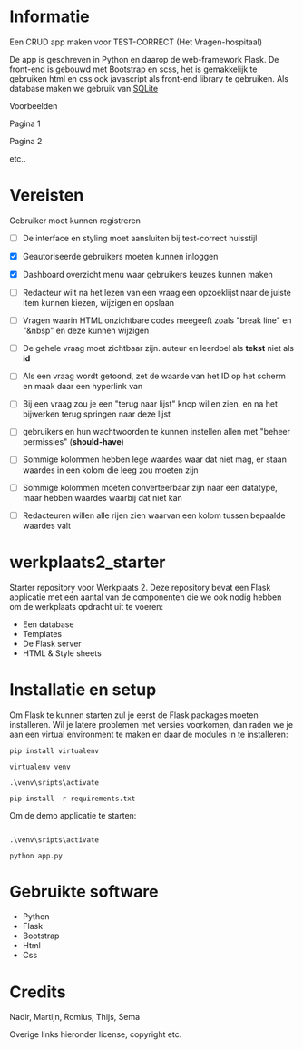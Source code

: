 # Informatie

Een CRUD app maken voor TEST-CORRECT (Het Vragen-hospitaal) 

De app is geschreven in Python en daarop de web-framework Flask. De front-end is gebouwd met Bootstrap en scss, het is gemakkelijk te gebruiken html en css ook javascript als front-end library te gebruiken. Als database maken we gebruik van [SQLite](https://www.sqlite.org/index.html) 

Voorbeelden

Pagina 1

Pagina 2

etc..

# Vereisten

~~Gebruiker moet kunnen registreren~~
- [ ] De interface en styling moet aansluiten bij test-correct huisstijl
- [x] Geautoriseerde gebruikers moeten kunnen inloggen
- [x] Dashboard overzicht menu waar gebruikers keuzes kunnen maken
- [ ] Redacteur wilt na het lezen van een vraag een opzoeklijst naar de juiste item kunnen kiezen, wijzigen en opslaan
- [ ] Vragen waarin HTML onzichtbare codes meegeeft zoals "break line" en "&nbsp" en deze kunnen wijzigen
- [ ] De gehele vraag moet zichtbaar zijn. auteur en leerdoel als <b>tekst</b> niet als <b>id</b>
- [ ] Als een vraag wordt getoond, zet de waarde van het ID op het scherm en maak daar een hyperlink van
- [ ] Bij een vraag zou je een "terug naar lijst" knop willen zien, en na het bijwerken terug springen naar deze lijst
- [ ] gebruikers en hun wachtwoorden te kunnen instellen allen met "beheer permissies" (<b>should-have</b>)
- [ ] Sommige kolommen hebben lege waardes waar dat niet mag, er staan waardes in een kolom die leeg zou moeten zijn
- [ ] Sommige kolommen moeten converteerbaar zijn naar een datatype, maar hebben waardes waarbij dat niet kan
- [ ] Redacteuren willen alle rijen zien waarvan een kolom tussen bepaalde waardes valt


# werkplaats2_starter
Starter repository voor Werkplaats 2. Deze repository bevat een Flask applicatie met een aantal van de componenten die we ook nodig hebben om de werkplaats opdracht uit te voeren: 
- Een database
- Templates
- De Flask server
- HTML & Style sheets

# Installatie en setup
Om Flask te kunnen starten zul je eerst de Flask packages moeten installeren. Wil je latere problemen met versies voorkomen, dan raden we je aan een virtual environment te maken en daar de modules in te 
installeren:  

```
pip install virtualenv

virtualenv venv

.\venv\sripts\activate

pip install -r requirements.txt

```
Om de demo applicatie te starten: 
``` 

.\venv\sripts\activate

python app.py
```

# Gebruikte software
- Python
- Flask
- Bootstrap
- Html
- Css

# Credits

Nadir, Martijn, Romius, Thijs, Sema

Overige links hieronder license, copyright etc.
